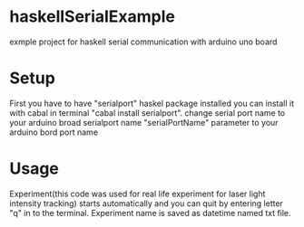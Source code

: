 # haskellSerialExample
exmple project for haskell serial communication with arduino uno board 

# Setup
First you have to have "serialport" haskel package installed
you can install it with cabal in terminal "cabal install serialport".
change serial port name to your arduino broad serialport name
"serialPortName" parameter to your arduino bord port name

# Usage

Experiment(this code was used for real life experiment for laser light intensity tracking) starts automatically and you can quit by entering letter "q" in to the terminal. Experiment name is saved as datetime named txt file.

